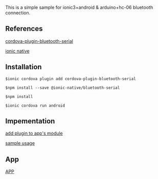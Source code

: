 This is a simple sample for ionic3+android & arduino+hc-06 bluetooth connection.

## References

[cordova-plugin-bluetooth-serial](https://github.com/don/BluetoothSerial)

[ionic native](https://ionicframework.com/docs/native/bluetooth-serial/)


## Installation

    $ionic cordova plugin add cordova-plugin-bluetooth-serial

    $npm install --save @ionic-native/bluetooth-serial

    $npm install

    $ionic cordova run android

## Impementation 

[add plugin to app's module](src/app/app.module.ts)

[sample usage](src/pages/home/home.ts)

## App

[APP](https://user-images.githubusercontent.com/14365151/28052272-f38c9ac4-6644-11e7-9d28-5abdf6d2e566.png)


